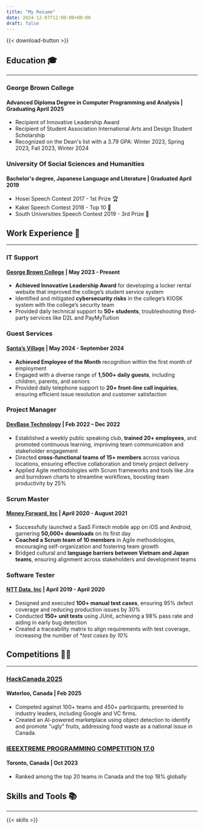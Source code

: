 ```yaml
---
title: "My Resume"
date: 2024-12-07T12:00:00+00:00
draft: false
---
```


{{< download-button >}}


## Education 🎓

---

### George Brown College

#### Advanced Diploma Degree in Computer Programming and Analysis | Graduating April 2025

- Recipient of Innovative Leadership Award
- Recipient of Student Association International Arts and Design Student Scholarship
- Recognized on the Dean's list with a 3.79 GPA: Winter 2023, Spring 2023, Fall 2023, Winter 2024


### University Of Social Sciences and Humanities

#### Bachelor's degree, Japanese Language and Literature | Graduated April 2019


- Hosei Speech Contest 2017 - 1st Prize 🏆
- Kakei Speech Contest 2018 - Top 10 🏅
- South Universities Speech Contest 2019 - 3rd Prize 🥉


## Work Experience 💼

---

###  IT Support

#### [George Brown College](https://www.georgebrown.ca/) | May 2023 - Present

- **Achieved Innovative Leadership Award** for developing a locker rental website that improved the college’s student service system
- Identified and mitigated **cybersecurity risks** in the college’s KIOSK system with the college’s security team 
- Provided daily technical support to **50+ students**, troubleshooting third-party services like D2L and PayMyTuition


### Guest Services

#### [Santa’s Village](https://www.santasvillage.ca/) | May 2024 - September 2024

- **Achieved Employee of the Month** recognition within the first month of employment
- Engaged with a diverse range of **1,500+ daily guests**, including children, parents, and seniors
- Provided daily telephone support to **20+ front-line call inquiries**, ensuring efficient issue resolution and customer satisfaction


### Project Manager 

#### [DevBase Technology](https://www.devbase.us/) | Feb 2022 – Dec 2022
- Established a weekly public speaking club, **trained 20+ employees**, and promoted continuous learning, improving team communication and stakeholder engagement
- Directed **cross-functional teams of 15+ members** across various locations, ensuring effective collaboration and timely project delivery
- Applied Agile methodologies with Scrum frameworks and tools like Jira and burndown charts to streamline workflows, boosting team productivity by 25%


### Scrum Master

#### [Money Forward, Inc](https://corp.moneyforward.com/en/) | April 2020 - August 2021
- Successfully launched a SaaS Fintech mobile app on iOS and Android, garnering **50,000+ downloads** on its first day
- **Coached a Scrum team of 10 members** in Agile methodologies, encouraging self-organization and fostering team growth
- Bridged cultural and **language barriers between Vietnam and Japan teams**, ensuring alignment across stakeholders and development teams

### Software Tester

#### [NTT Data, Inc](https://www.nttdata.com/global/en/) | April 2019 - April 2020
- Designed and executed **100+ manual test cases**, ensuring 95% defect coverage and reducing production issues by 30%
- Conducted **150+ unit tests** using JUnit, achieving a 98% pass rate and aiding in early bug detection
- Created a traceability matrix to align requirements with test coverage, increasing the number of **test cases by 10%*


## Competitions 🤜🤛

---

### [HackCanada 2025](https://hackcanada.org/)

#### Waterloo, Canada | Feb 2025
- Competed against 100+ teams and 450+ participants; presented to industry leaders, including Google and VC firms.
- Created an AI-powered marketplace using object detection to identify and promote "ugly" fruits, addressing food waste as a national issue in Canada.

### [IEEEXTREME PROGRAMMING COMPETITION 17.0](https://ieeextreme.org/)

#### Toronto, Canada | Oct 2023
- Ranked among the top 20 teams in Canada and the top 18% globally


## Skills and Tools 📚

---

{{< skills >}}


